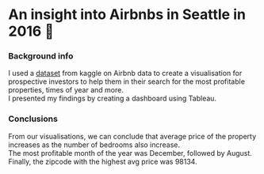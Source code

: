 # An insight into Airbnbs in Seattle in 2016 🏡

### Background info
I used a [dataset](https://www.kaggle.com/datasets/alexanderfreberg/airbnb-listings-2016-dataset) from kaggle on Airbnb data to create a visualisation for prospective investors to help them in their search for the most profitable properties, times of year and more.<BR>
I presented my findings by creating a dashboard using Tableau.

### Conclusions
From our visualisations, we can conclude that average price of the property increases as the number of bedrooms also increase.<BR>
The most profitable month of the year was December, followed by August.<BR>
Finally, the zipcode with the highest avg price was 98134.
  
  
